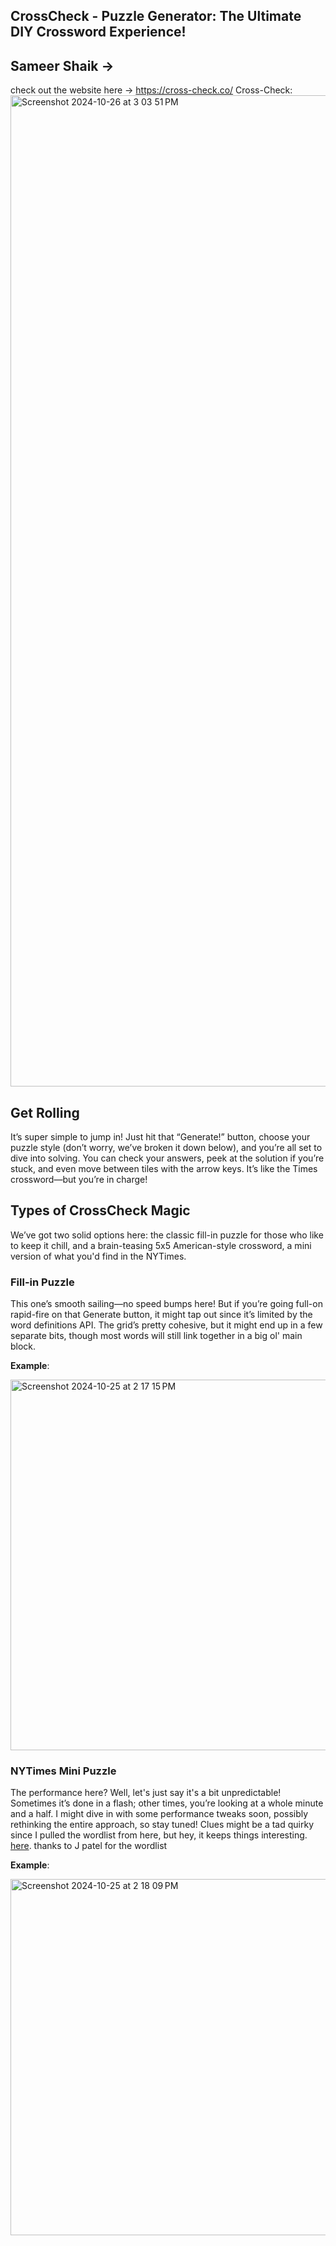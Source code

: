 ## CrossCheck - Puzzle Generator: The Ultimate DIY Crossword Experience!
## Sameer Shaik -> 

check out the website here -> https://cross-check.co/
Cross-Check:
<img width="1586" alt="Screenshot 2024-10-26 at 3 03 51 PM" src="https://github.com/user-attachments/assets/5d92dd71-f4ba-4a7c-8fa7-639b6e722f84">

## Get Rolling
It’s super simple to jump in! Just hit that “Generate!” button, choose your puzzle style (don’t worry, we’ve broken it down below), and you’re all set to dive into solving. You can check your answers, peek at the solution if you’re stuck, and even move between tiles with the arrow keys. It’s like the Times crossword—but you’re in charge!

## Types of CrossCheck Magic 

We’ve got two solid options here: the classic fill-in puzzle for those who like to keep it chill, and a brain-teasing 5x5 American-style crossword, a mini version of what you'd find in the NYTimes.


### Fill-in Puzzle
This one’s smooth sailing—no speed bumps here! But if you’re going full-on rapid-fire on that Generate button, it might tap out since it’s limited by the word definitions API. The grid’s pretty cohesive, but it might end up in a few separate bits, though most words will still link together in a big ol' main block.

**Example**:

<img width="593" alt="Screenshot 2024-10-25 at 2 17 15 PM" src="https://github.com/user-attachments/assets/c9e3ffff-4117-454d-b77d-c897b566bc06">


### NYTimes Mini Puzzle
The performance here? Well, let's just say it's a bit unpredictable! Sometimes it’s done in a flash; other times, you’re looking at a whole minute and a half. I might dive in with some performance tweaks soon, possibly rethinking the entire approach, so stay tuned! Clues might be a tad quirky since I pulled the wordlist from here, but hey, it keeps things interesting.
[here](https://github.com/Eko35/EinsteinPuzzleSolver). thanks to J patel for the wordlist 

**Example**:

<img width="570" alt="Screenshot 2024-10-25 at 2 18 09 PM" src="https://github.com/user-attachments/assets/a1f7415f-bcdf-4c5f-b191-868b8103f431">
